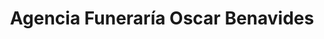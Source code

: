 ---
title: "Agencia Funeraría Oscar Benavides"
url: /lima/agencia-funeraria-oscar-benavides/
shop: directores de funerarias
---